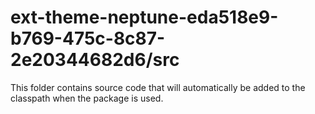 # ext-theme-neptune-eda518e9-b769-475c-8c87-2e20344682d6/src

This folder contains source code that will automatically be added to the classpath when
the package is used.
